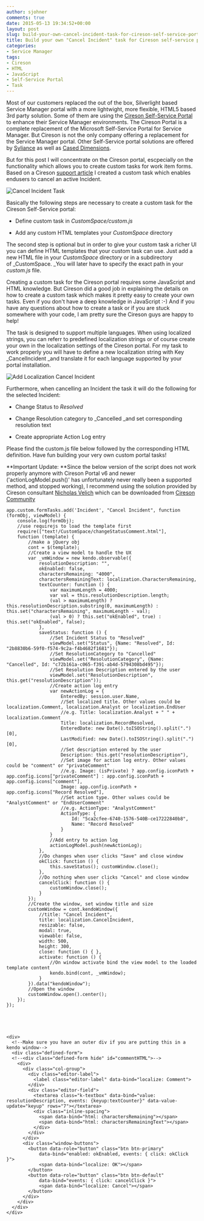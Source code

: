 ```yaml
---
author: sjohner
comments: true
date: 2015-05-13 19:34:52+00:00
layout: post
slug: build-your-own-cancel-incident-task-for-cireson-self-service-portal
title: Build your own "Cancel Incident" task for Cireson self-service portal
categories:
- Service Manager
tags:
- Cireson
- HTML
- JavaScript
- Self-Service Portal
- Task
---
```


Most of our customers replaced the out of the box, Silverlight based Service Manager portal with a more lightwight, more flexible, HTML5 based 3rd party solution. Some of them are using the [Cireson Self-Service Portal](http://cireson.com/apps/self-service-portal/) to enhance their Service Manager environments. The Cireson Portal is a complete replacement of the Microsoft Self-Service Portal for Service Manager. But Cireson is not the only company offering a replacement for the Service Manager portal. Other Self-Service portal solutions are offered by [Syliance](http://itnetx.ch) as well as [Cased Dimensions](http://www.caseddimensions.com/scsm_self_service_portal/).

But for this post I will concentrate on the Cireson portal, escpecially on the functionality which allows you to create custom tasks for work item forms. Based on a Cireson [support article](https://support.cireson.com/KnowledgeBase/View/52?selectedtab=enduser) I created a custom task which enables endusers to cancel an active Incident.

![Cancel Incident Task](/images/cancelincidenttask.png?w=604)
<!-- more -->
Basically the following steps are necessary to create a custom task for the Cireson Self-Service portal:



 	
  * Define custom task in _CustomSpace/custom.js_

 	
  * Add any custom HTML templates your _CustomSpace_ directory


The second step is optional but in order to give your custom task a richer UI you can define HTML templates that your custom task can use. Just add a new HTML file in your _CustomSpace_ directory or in a subdirectory of _CustomSpace. _You will later have to specify the exact path in your _custom.js_ file.

Creating a custom task for the Cireson portal requires some JavaScript and HTML knowledge. But Cireson did a good job in explaining the details on how to create a custom task which makes it pretty easy to create your own tasks. Even if you don't have a deep knowledge in JavaScript :-) And if you have any questions about how to create a task or if you are stuck somewhere with your code, I am pretty sure the Cireson guys are happy to help!

The task is designed to support multiple languages. When using localized strings, you can referr to predefined localization strings or of course create your own in the localization settings of the Cireson portal. For my task to work properly you will have to define a new localization string with Key _CancelIncident _and translate it for each language supported by your portal installation.

![Add Localization Cancel Incident](/images/addlocalizationcancelincident.png?w=604)

Furthermore, when cancelling an Incident the task it will do the following for the selected Incident:



 	
  * Change Status to _Resolved_

 	
  * Change Resolution category to _Cancelled _and set corresponding resolution text

 	
  * Create appropriate Action Log entry


Please find the custom.js file below followed by the corresponding HTML definition. Have fun building your very own custom portal tasks!

**Important Update: **Since the below version of the script does not work properly anymore with Cireson Portal v6 and newer ('actionLogModel.push()' has unfortunately never really been a supported method, and stopped working), I recommend using the solution provided by Cireson consultant [Nicholas Velich](https://community.cireson.com/profile/Nicholas_Velich) which can be downloaded from [Cireson Community](https://us.v-cdn.net/6026663/uploads/editor/yq/sh9ruf4v6s79.zip)

    
    app.custom.formTasks.add('Incident', "Cancel Incident", function (formObj, viewModel) {
    	console.log(formObj);
    	//use requirejs to load the template first 
    	require(["text!/CustomSpace/changeStatusComment.html"],
    	function (template) { 
    		//make a jQuery obj 
    		cont = $(template);
    		//Create a view model to handle the UX 
    		var _vmWindow = new kendo.observable({
    			resolutionDescription: "",
    			okEnabled: false,
    			charactersRemaining: "4000",
    			charactersRemainingText: localization.CharactersRemaining,
    			textCounter: function () { 
    				var maximumLength = 4000;
    				var val = this.resolutionDescription.length; 
    				(val > maximumLength) ? this.resolutionDescription.substring(0, maximumLength) : this.set("charactersRemaining", maximumLength - val);
    				(val > 0) ? this.set("okEnabled", true) : this.set("okEnabled", false); 
    			}, 
    			saveStatus: function () { 
    				//Set Incident Status to "Resolved"
    				viewModel.set("Status", {Name: "Resolved", Id: "2b8830b6-59f0-f574-9c2a-f4b4682f1681"});
    				//Set ResolutionCategory to "Cancelled"
    				viewModel.set("ResolutionCategory", {Name: "Cancelled", Id: "c72b161a-c065-f391-ab4d-5794308bd495"}); 
    				//Set Resolution Description entered by the user
    				viewModel.set("ResolutionDescription", this.get("resolutionDescription"));
    				//Create action log entry
    				var newActionLog = {
    					EnteredBy: session.user.Name,
    					//Set localized title. Other values could be localization.Comment, localization.Analyst or localization.EndUser
    					//e.g. Title: localization.Analyst + " " + localization.Comment
    					Title: localization.RecordResolved,
    					EnteredDate: new Date().toISOString().split(".")[0],
    					LastModified: new Date().toISOString().split(".")[0],
    					//Set description entered by the user
    					Description: this.get("resolutionDescription"),
    					//Set image for action log entry. Other values could be "comment" or "privateComment"
    					//e.g. Image: (isPrivate) ? app.config.iconPath + app.config.icons["privateComment"] : app.config.iconPath + app.config.icons["comment"],
    					Image: app.config.iconPath + app.config.icons["Record Resolved"],
    					//Set action type. Other values could be "AnalystComment" or "EndUserComment"
    					//e.g. ActionType: "AnalystComment"
    					ActionType: {
    						Id: "5ca2cfee-6740-1576-540B-ce17222840b8",
    						Name: "Record Resolved"
                        }
    				} 
    				//Add entry to action log
    				actionLogModel.push(newActionLog); 
    			},
    			//Do changes when user clicks "Save" and close window 			
    			okClick: function () { 
    				this.saveStatus(); customWindow.close(); 
    			},
    			//Do nothing when user clicks "Cancel" and close window
    			cancelClick: function () { 
    				customWindow.close(); 
    			} 
    		}); 
    		//Create the window, set window title and size
    		customWindow = cont.kendoWindow({ 
    			//title: "Cancel Incident", 
    			title: localization.CancelIncident,
    			resizable: false, 
    			modal: true, 
    			viewable: false, 
    			width: 500, 
    			height: 300, 
    			close: function () { }, 
    			activate: function () { 
    				//On window activate bind the view model to the loaded template content 
    				kendo.bind(cont, _vmWindow); 
    			} 
    		}).data("kendoWindow"); 
    		//Open the window 
    		customWindow.open().center(); 
    	}); 
    });
    



    
    <div>
      <!--Make sure you have an outer div if you are putting this in a kendo window-->
      <div class="defined-form">
      <!--<div class="defined-form hide" id="commentHTML">-->
        <div>
          <div class="col-group">
            <div class="editor-label">
              <label class="editor-label" data-bind="localize: Comment">
            </div>
            <div class="editor-field">
              <textarea class="k-textbox" data-bind="value: resolutionDescription, events: {keyup:textCounter}" data-value-update="keyup" rows="7"></textarea>
              <div class="inline-spacing">
    			<span data-bind="html: charactersRemaining"></span>
                <span data-bind="html: charactersRemainingText"></span>
              </div>
            </div>
          </div>
          <div class="window-buttons">
            <button data-role="button" class="btn btn-primary" 
    			data-bind="enabled: okEnabled, events: { click: okClick }">
                <span data-bind="localize: OK"></span>
            </button>
    	    <button data-role="button" class="btn btn-default" 
    			data-bind="events: { click: cancelClick }">
                <span data-bind="localize: Cancel"></span>
    		</button>
          </div>
        </div>
      </div>
    </div>
